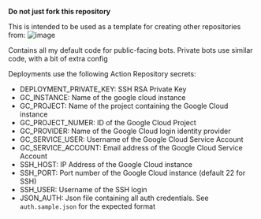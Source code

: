 **Do not just fork this repository**

This is intended to be used as a template for creating other repositories from:
![image](https://github.com/user-attachments/assets/c3ebed2b-3454-4f41-9f3c-b6afaf6dda0a)

Contains all my default code for public-facing bots. Private bots use similar code, with a bit of extra config

Deployments use the following Action Repository secrets:
- DEPLOYMENT_PRIVATE_KEY: SSH RSA Private Key
- GC_INSTANCE: Name of the google cloud instance
- GC_PROJECT: Name of the project containing the Google Cloud instance
- GC_PROJECT_NUMER: ID of the Google Cloud Project
- GC_PROVIDER: Name of the Google Cloud login identity provider
- GC_SERVICE_USER: Username of the Google Cloud Service Account
- GC_SERVICE_ACCOUNT: Email address of the Google Cloud Service Account
- SSH_HOST: IP Address of the Google Cloud instance
- SSH_PORT: Port number of the Google Cloud instance (default 22 for SSH)
- SSH_USER: Username of the SSH login
- JSON_AUTH: Json file containing all auth credentials. See `auth.sample.json` for the expected format
